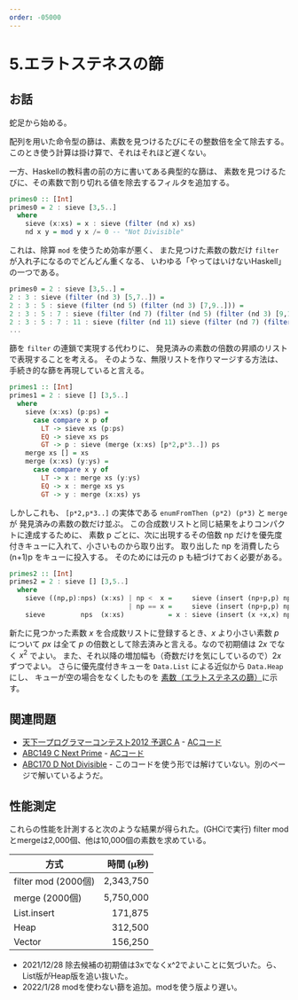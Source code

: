 ```yaml
---
order: -05000
---
```


# 5.エラトステネスの篩

## お話

蛇足から始める。

配列を用いた命令型の篩は、素数を見つけるたびにその整数倍を全て除去する。
このとき使う計算は掛け算で、それはそれほど遅くない。

一方、Haskellの教科書の前の方に書いてある典型的な篩は、
素数を見つけるたびに、その素数で割り切れる値を除去するフィルタを追加する。

```Haskell
primes0 :: [Int]
primes0 = 2 : sieve [3,5..]
  where
    sieve (x:xs) = x : sieve (filter (nd x) xs)
    nd x y = mod y x /= 0 -- "Not Divisible"
```

これは、除算 `mod` を使うため効率が悪く、
また見つけた素数の数だけ `filter` が入れ子になるのでどんどん重くなる、
いわゆる「やってはいけないHaskell」の一つである。

```haskell
primes0 = 2 : sieve [3,5..] =
2 : 3 : sieve (filter (nd 3) [5,7..]) =
2 : 3 : 5 : sieve (filter (nd 5) (filter (nd 3) [7,9..])) =
2 : 3 : 5 : 7 : sieve (filter (nd 7) (filter (nd 5) (filter (nd 3) [9,11..]))) =
2 : 3 : 5 : 7 : 11 : sieve (filter (nd 11) sieve (filter (nd 7) (filter (nd 5) (filter (nd 3) [13,15..])))) =
...
```

篩を `filter` の連鎖で実現する代わりに、
発見済みの素数の倍数の昇順のリストで表現することを考える。
そのような、無限リストを作りマージする方法は、
手続き的な篩を再現していると言える。

```haskell
primes1 :: [Int]
primes1 = 2 : sieve [] [3,5..]
  where
    sieve (x:xs) (p:ps) =
      case compare x p of
        LT -> sieve xs (p:ps)
        EQ -> sieve xs ps
        GT -> p : sieve (merge (x:xs) [p*2,p*3..]) ps
    merge xs [] = xs
    merge (x:xs) (y:ys) =
      case compare x y of
        LT -> x : merge xs (y:ys)
        EQ -> x : merge xs ys
        GT -> y : merge (x:xs) ys
```

しかしこれも、 `[p*2,p*3..]` の実体である `enumFromThen (p*2) (p*3)` と `merge` が
発見済みの素数の数だけ並ぶ。
この合成数リストと同じ結果をよりコンパクトに達成するために、
素数 p ごとに、次に出現するその倍数 np だけを優先度付きキューに入れて、小さいものから取り出す。
取り出した np を消費したら (n+1)p をキューに投入する。
そのためには元の p も紐づけておく必要がある。

```haskell
primes2 :: [Int]
primes2 = 2 : sieve [] [3,5..]
  where
    sieve ((np,p):nps) (x:xs) | np <  x =     sieve (insert (np+p,p) nps) (x:xs)
                              | np == x =     sieve (insert (np+p,p) nps)    xs
    sieve         nps  (x:xs)           = x : sieve (insert (x +x,x) nps)    xs
```

新たに見つかった素数 $x$ を合成数リストに登録するとき、$x$ より小さい素数 $p$ について $px$ は全て
$p$ の倍数として除去済みと言える。なので初期値は $2x$ でなく $x^2$ でよい。
また、それ以降の増加幅も（奇数だけを気にしているので）$2x$ ずつでよい。
さらに優先度付きキューを `Data.List` による近似から `Data.Heap` にし、
キューが空の場合をなくしたものを
[素数（エラトステネスの篩）](/H4A/snippets/integer/primes/)に示す。


## 関連問題

- [天下一プログラマーコンテスト2012 予選C A](https://atcoder.jp/contests/tenka1-2012-qualC/tasks/tenka1_2012_9) - [ACコード](https://atcoder.jp/contests/tenka1-2012-qualC/submissions/27486067)
- [ABC149 C Next Prime](https://atcoder.jp/contests/abc149/tasks/abc149_c) - [ACコード](https://atcoder.jp/contests/abc149/submissions/27486099)
- [ABC170 D Not Divisible](https://atcoder.jp/contests/abc170/tasks/abc170_d) - このコードを使う形では解けていない。別のページで解いているようだ。

## 性能測定

これらの性能を計測すると次のような結果が得られた。(GHCiで実行)
filter modとmergeは2,000個、他は10,000個の素数を求めている。

|方式|時間 (μ秒)|
|----|----:|
|filter mod (2000個)|2,343,750|
|merge (2000個)|5,750,000|
|List.insert|171,875|
|Heap|312,500|
|Vector|156,250|

- 2021/12/28 除去候補の初期値は3xでなくx^2でよいことに気づいた。ら、List版がHeap版を追い抜いた。
- 2022/1/28 modを使わない篩を追加。modを使う版より遅い。
